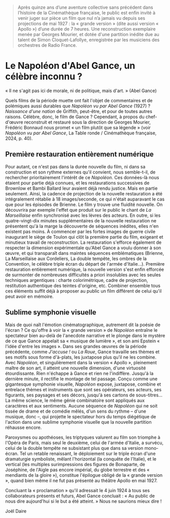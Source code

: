 > Après quinze ans d’une aventure collective sans précédent dans l’histoire de la Cinémathèque française, le public est enfin invité à venir juger sur pièce un film que nul n’a jamais vu depuis ses projections de mai 1927 : la « grande version » (dite aussi version « Apollo ») d’une durée de 7 heures. Une reconstruction exemplaire menée par Georges Mourier, et dotée d'une partition inédite due au talent de Simon Cloquet-Lafollye, enregistrée par les musiciens des orchestres de Radio France.

# Le Napoléon d'Abel Gance, un célèbre inconnu ?

« Il ne s'agit pas ici de morale, ni de politique, mais d'art. » (Abel Gance)

Quels films de la période muette ont fait l'objet de commentaires et de polémiques aussi durables que _Napoléon vu par Abel Gance_ (1927) ? _Naissance d'une nation_ de Griffith, peut-être, et pour de toutes autres raisons. Célèbre, donc, le film de Gance ? Cependant, à propos du chef-d'œuvre reconstruit et restauré sous la direction de Georges Mourier, Frédéric Bonnaud nous promet « un film plutôt que sa légende » (voir _Napoléon vu par Abel Gance_, La Table ronde / Cinémathèque française, 2024, p. 40).

## Première restauration entièrement numérique

Pour autant, ce n'est pas dans la durée nouvelle du film, ni dans sa construction et son rythme externes qu'il convient, nous semble-t-il, de rechercher prioritairement l'intérêt de ce _Napoléon_. Ces données-là nous étaient pour partie déjà connues, et les restaurations successives de Brownlow et Bambi Ballard leur avaient déjà rendu justice. Mais en partie seulement. Ainsi, la cadence de projection de la nouvelle restauration a été intégralement rétablie à 18 images/seconde, ce qui n'était auparavant le cas que pour les épisodes de Brienne. Le film y trouve une fluidité nouvelle. On découvrira par exemple l'effet que produit sur le public le chant de _La Marseillaise_ enfin synchronisé avec les lèvres des acteurs. En outre, si les quatre-vingt-dix minutes supplémentaires de la nouvelle restauration ne présentent qu'à la marge la découverte de séquences inédites, elles n'en existent pas moins. À commencer par les fortes images de guerre civile inaugurant le siège de Toulon qui clôt la première partie du film, exigeant et minutieux travail de reconstruction. La restauration s'efforce également de respecter la dimension expérimentale qu'Abel Gance a voulu donner à son œuvre, et qui transparaît dans maintes séquences emblématiques (Brienne, La Marseillaise aux Cordeliers, La double tempête, les ombres de la Convention, le célèbre triple écran du départ de l'armée d'Italie...). Première restauration entièrement numérique, la nouvelle version s'est enfin efforcée de surmonter de nombreuses difficultés a priori insolubles avec les seules techniques argentiques : charte colorimétrique, cadre de projection, restitution authentique des teintes d'origine, etc. Combiner ensemble tous ces éléments suffit déjà à proposer au public un film différent de celui qu'il peut avoir en mémoire.

## Sublime symphonie visuelle

Mais de quoi naît l'émotion cinématographique, autrement dit la poésie de l'écran ? Ce qu'offre à voir la « grande version » de _Napoléon_ entraîne le spectateur bien au-delà de l'anecdote narrative et le plonge dans le mystère de ce que Gance appelait sa « musique de lumière », et son ami Epstein « l'idée d'entre les images ». Dans ses grandes œuvres de la période précédente, comme _J'accuse !_ ou _La Roue_, Gance travaille ses thèmes et ses motifs sous forme d'à-plats, les juxtapose plus qu'il ne les combine. Avec _Napoléon_, et singulièrement dans la version « Apollo », pleinement maître de son art, il atteint une nouvelle dimension, d'une virtuosité étourdissante. Rien n'échappe à Gance et rien ne l'indiffère. Jusqu'à la dernière minute, il rectifie le montage de tel passage. Conçu comme une gigantesque symphonie visuelle, _Napoléon_ expose, juxtapose, combine et entrelace thèmes et instruments que sont ses opérateurs, ses acteurs, ses figurants, ses paysages et ses décors, jusqu'à ses cartons de sous-titres... La même science, le même génie combinatoire sont appliqués aux caractères et aux sentiments. Aucune séquence de _Napoléon_ qui ne soit tissée de drame et de comédie mêlés, d'un sens du rythme – d'une musique, donc –, qui projette le spectateur hors du temps diégétique de l'action dans une sublime symphonie visuelle que la nouvelle partition réhausse encore.

Paroxysmes ou apothéoses, les triptyques valurent au film son triomphe à l'Opéra de Paris, mais seul le deuxième, celui de l'armée d'Italie, a survécu, celui de la double tempête ne subsistant plus que dans sa version mono-écran. Tel un retable renaissant, le déploiement sur le triple écran d'une dramaturgie symboliste, mêlant l'horizontal (la conquête de l'Italie), et le vertical (les multiples surimpressions des figures de Bonaparte, de Joséphine, de l'Aigle pas encore impérial, du globe terrestre et des « mendiants de la gloire »), constitue l'épilogue obligé de la « grande version », quand bien même il ne fut pas présenté au théâtre Apollo en mai 1927.

Concluant la « proclamation » qu'il adressait le 4 juin 1924 à tous ses collaborateurs présents et futurs, Abel Gance concluait : « Au public de nous dire aujourd'hui si le but a été atteint. » Nous ne saurions mieux dire !

<div class="author">Joël Daire</div>
